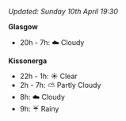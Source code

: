 *Updated: Sunday 10th April 19:30*

**Glasgow**

* 20h - 7h: :cloud: Cloudy

**Kissonerga**

* 22h - 1h: :sunny: Clear
* 2h - 7h: :partly_sunny: Partly Cloudy
* 8h: :cloud: Cloudy
* 9h: :umbrella: Rainy
